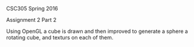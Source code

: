 CSC305 Spring 2016

Assignment 2 Part 2

Using OpenGL a cube is drawn and then improved to generate a sphere a rotating cube, and texturs on each of them. 
